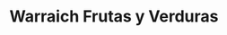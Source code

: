 ---
title: "Warraich Frutas y Verduras"
url: /torrent/warraich-frutas-y-verduras/
shop: Gemüse & Obst
---